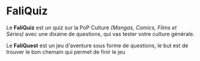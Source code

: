 # FaliQuiz

Le **FaliQuiz** est un quiz sur la PoP Culture *(Mangas, Comics, Films et Séries)*
avec une dixaine de questions, qui vas tester votre culture générale.

Le **FaliQuest** est un jeu d'aventure sous forme de questions,
le but est de trouver le bon chemain qui permet de finir le jeu
